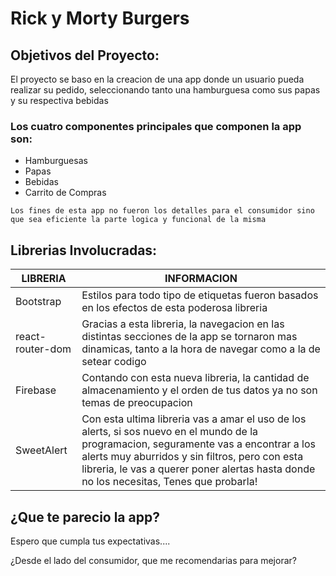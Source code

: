 # Rick y Morty Burgers



## Objetivos del Proyecto:

El proyecto se baso en la creacion de una app donde un usuario pueda realizar su pedido, seleccionando tanto una hamburguesa como sus papas y su respectiva bebidas

### Los cuatro componentes principales que componen la app son:

- Hamburguesas
- Papas
- Bebidas
- Carrito de Compras


```
Los fines de esta app no fueron los detalles para el consumidor sino que sea eficiente la parte logica y funcional de la misma
```

## Librerias Involucradas:

| LIBRERIA | INFORMACION |
| ------ | ------ |
| Bootstrap | Estilos para todo tipo de etiquetas fueron basados en los efectos de esta poderosa libreria |
| react-router-dom | Gracias a esta libreria, la navegacion en las distintas secciones de la app se tornaron mas dinamicas, tanto a la hora de navegar como a la de setear codigo |
| Firebase | Contando con esta nueva libreria, la cantidad de almacenamiento y el orden de tus datos ya no son temas de preocupacion|
| SweetAlert | Con esta ultima libreria vas a amar el uso de los alerts, si sos nuevo en el mundo de la programacion, seguramente vas a encontrar a los alerts muy aburridos y sin filtros, pero con esta libreria, le vas a querer poner alertas hasta donde no los necesitas, Tenes que probarla! |


## ¿Que te parecio la app?

Espero que cumpla tus expectativas....

¿Desde el lado del consumidor, que me recomendarias para mejorar?
